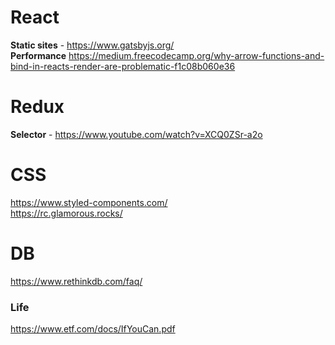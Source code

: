 # React
<b>Static sites</b> - https://www.gatsbyjs.org/ <br>
<b>Performance</b>
https://medium.freecodecamp.org/why-arrow-functions-and-bind-in-reacts-render-are-problematic-f1c08b060e36

# Redux
<b>Selector</b> - https://www.youtube.com/watch?v=XCQ0ZSr-a2o

# CSS
https://www.styled-components.com/ <br>
https://rc.glamorous.rocks/

# DB
https://www.rethinkdb.com/faq/

### Life
https://www.etf.com/docs/IfYouCan.pdf
